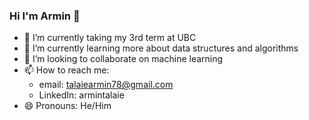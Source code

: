 ### Hi I'm Armin 👋 



- 🔭 I’m currently taking my 3rd term at UBC
- 🌱 I’m currently learning more about data structures and algorithms
- 👯 I’m looking to collaborate on machine learning
- 📫 How to reach me: 
  - email: talaiearmin78@gmail.com
  - LinkedIn: armintalaie
- 😄 Pronouns: He/Him

